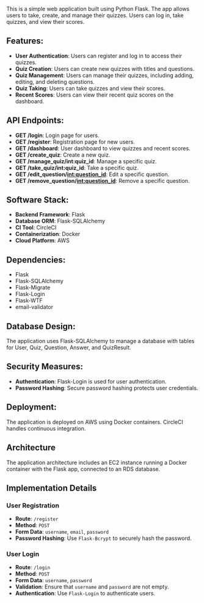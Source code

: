 This is a simple web application built using Python Flask. The app allows users to take, create, and manage their quizzes. Users can log in, take quizzes, and view their scores.

## Features:
-	**User Authentication**: Users can register and log in to access their quizzes.
-	**Quiz Creation**: Users can create new quizzes with titles and questions.
-	**Quiz Management**: Users can manage their quizzes, including adding, editing, and deleting questions.
-	**Quiz Taking**: Users can take quizzes and view their scores.
-	**Recent Scores**: Users can view their recent quiz scores on the dashboard.

## API Endpoints:
- **GET /login**: Login page for users.
- **GET /register**: Registration page for new users.
- **GET /dashboard**: User dashboard to view quizzes and recent scores.
-	**GET /create_quiz**: Create a new quiz.
-	**GET /manage_quiz/int:quiz_id**: Manage a specific quiz.
-	**GET /take_quiz/int:quiz_id**: Take a specific quiz.
-	**GET /edit_question/<int:question_id>**: Edit a specific question.
-	**GET /remove_question/<int:question_id>**: Remove a specific question.

## Software Stack:
- **Backend Framework**: Flask
- **Database ORM**: Flask-SQLAlchemy
- **CI Tool**: CircleCI
- **Containerization**: Docker
- **Cloud Platform**: AWS

## Dependencies:
- Flask
- Flask-SQLAlchemy
- Flask-Migrate
- Flask-Login
- Flask-WTF
- email-validator

## Database Design:
The application uses Flask-SQLAlchemy to manage a database with tables for User, Quiz, Question, Answer, and QuizResult.

## Security Measures:
- **Authentication**: Flask-Login is used for user authentication.
- **Password Hashing**: Secure password hashing protects user credentials.

## Deployment:
The application is deployed on AWS using Docker containers. CircleCI handles continuous integration.

## Architecture
The application architecture includes an EC2 instance running a Docker container with the Flask app, connected to an RDS database.

## Implementation Details

### **User Registration**
- **Route**: `/register`
- **Method**: `POST`
- **Form Data**: `username`, `email`, `password`
- **Password Hashing**: Use `Flask-Bcrypt` to securely hash the password.

### **User Login**
- **Route**: `/login`
- **Method**: `POST`
- **Form Data**: `username`, `password`
- **Validation**: Ensure that `username` and `password` are not empty.
- **Authentication**: Use `Flask-Login` to authenticate users.
